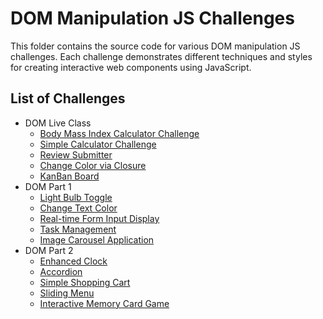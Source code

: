 # DOM Manipulation JS Challenges

This folder contains the source code for various DOM manipulation JS challenges. Each challenge demonstrates different techniques and styles for creating interactive web components using JavaScript.

## List of Challenges

- DOM Live Class
  - [Body Mass Index Calculator Challenge](./BMI/)
  - [Simple Calculator Challenge](./Calculator/)
  - [Review Submitter](./ReviewSubmitter/)
  - [Change Color via Closure](./ColorChange/)
  - [KanBan Board](./KanBanBoard/)
- DOM Part 1
  - [Light Bulb Toggle](./challenge-1/)
  - [Change Text Color](./challenge-2/)
  - [Real-time Form Input Display](./challenge-3/)
  - [Task Management](./challenge-4/)
  - [Image Carousel Application](./challenge-5/)
- DOM Part 2
  - [Enhanced Clock](./challenge-6/)
  - [Accordion](./challenge-7/)
  - [Simple Shopping Cart](./challenge-8/)
  - [Sliding Menu](./challenge-9/)
  - [Interactive Memory Card Game](./challenge-10/)
